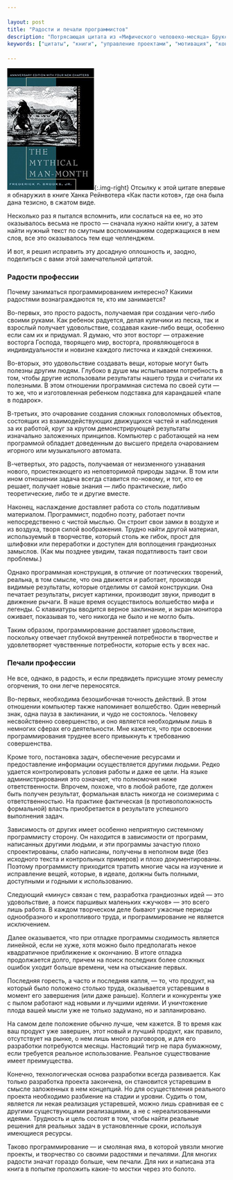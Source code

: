 ```yaml
---

layout: post
title: "Радости и печали программистов"
description: "Потрясающая цитата из «Мифического человеко-месяца» Брукса"
keywords: ["цитаты", "книги", "управление проектами", "мотивация", "концентрация", "фокус"]

---
```


![Мифический человеко-месяц](/assets/articles-assets/brooks-cover.jpg){:.img-right}
Отсылку к этой цитате впервые я обнаружил в книге Ханка Рейнвотера «Как пасти котов»,
где она была дана тезисно, в сжатом виде. 

Несколько раз я пытался вспомнить, или сослаться на ее, но это оказывалось весьма
не просто — сначала нужно найти книгу, а затем найти нужный текст по смутным воспоминаниям
содержащихся в нем слов, все это оказывалось тем еще челленджем.

И вот, я решил исправить эту досадную оплошность и, заодно, поделиться с вами
этой замечательной цитатой.

>
### Радости профессии
>
Почему заниматься программированием интересно? Какими радостями вознаграждаются
те, кто им занимается?
>
Во-первых, это просто радость, получаемая при создании чего-либо своими руками.
Как ребенок радуется, делая куличики из песка, так и взрослый получает
удовольствие, создавая какие-либо вещи, особенно если сам их и придумал.
Я думаю, что этот восторг — отражение восторга Господа, творящего мир, восторга,
проявляющегося в индивидуальности и новизне каждого листочка и каждой снежинки.
>
Во-вторых, это удовольствие создавать вещи, которые могут быть полезны другим
людям. Глубоко в душе мы испытываем потребность в том, чтобы другие использовали
результаты нашего труда и считали их полезными. В этом отношении программная
система по своей сути — то же, что и изготовленная ребенком подставка для
карандашей «папе в подарок».
>
В-третьих, это очарование создания сложных головоломных объектов, состоящих из
взаимодействующих движущихся частей и наблюдения за их работой, круг за кругом
демонстрирующей результаты изначально заложенных принципов. Компьютер с работающей
на нем программой обладает доведенным до высшего предела очарованием игорного
или музыкального автомата.
>
В-четвертых, это радость, получаемая от неизменного узнавания нового,
проистекающего из неповторимой природы задачи. В том или ином отношении задача
всегда ставится по-новому, и тот, кто ее решает, получает новые знания — либо
практические, либо теоретические, либо те и другие вместе.
>
Наконец, наслаждение доставляет работа со столь податливым материалом.
Программист, подобно поэту, работает почти непосредственно с чистой мыслью.
Он строит свои замки в воздухе и из воздуха, творя силой воображения. Трудно
найти другой материал, используемый в творчестве, который столь же гибок, прост
для шлифовки или переработки и доступен для воплощения грандиозных замыслов.
(Как мы позднее увидим, такая податливость таит свои проблемы.)
>
Однако программная конструкция, в отличие от поэтических творений, реальна,
в том смысле, что она движется и работает, производя видимые результаты, которые
отделимы от самой конструкции. Она печатает результаты, рисует картинки,
производит звуки, приводит в движение рычаги. В наше время осуществилось
волшебство мифа и легенды. С клавиатуры вводится верное заклинание, и экран
монитора оживает, показывая то, чего никогда не было и не могло быть.
>
Таким образом, программирование доставляет удовольствие, поскольку отвечает
глубокой внутренней потребности в творчестве и удовлетворяет чувственные
потребности, которые есть у всех нас.
>
### Печали профессии
>
Не все, однако, в радость, и если предвидеть присущие этому ремеслу огорчения,
то они легче переносятся.
>
Во-первых, необходима безошибочная точность действий. В этом отношении компьютер
также напоминает волшебство. Один неверный знак, одна пауза в заклинании, и чудо
не состоялось. Человеку несвойственно совершенство, и оно является необходимым
лишь в немногих сферах его деятельности. Мне кажется, что при освоении
программирования труднее всего привыкнуть к требованию совершенства.
>
Кроме того, постановка задач, обеспечение ресурсами и предоставление информации
осуществляется другими людьми. Редко удается контролировать условия работы и
даже ее цели. На языке администрирования это означает, что полномочия ниже
ответственности. Впрочем, похоже, что в любой работе, где должен быть получен
результат, формальная власть никогда не соизмерима с ответственностью.
На практике фактическая (в противоположность формальной) власть приобретается
в результате успешного выполнения задач.
>
Зависимость от других имеет особенно неприятную системному программисту сторону.
Он находится в зависимости от программ, написанных другими людьми, и эти
программы зачастую плохо спроектированы, слабо написаны, получены в неполном
виде (без исходного текста и контрольных примеров) и плохо документированы.
Поэтому программисту приходится тратить многие часы на изучение и исправление
вещей, которые, в идеале, должны быть полными, доступными и годными к использованию.
>
Следующий «минус» связан с тем, разработка грандиозных идей — это удовольствие,
а поиск паршивых маленьких «жучков» — это всего лишь работа. В каждом творческом
деле бывают ужасные периоды однообразного и кропотливого труда, и программирование
не является исключением.
>
Далее оказывается, что при отладке программы сходимость является линейной, если
не хуже, хотя можно было предполагать некое квадратичное приближение к окончанию.
В итоге отладка продолжается долго, причем на поиск последних более сложных
ошибок уходит больше времени, чем на отыскание первых.
>
Последняя горесть, а часто и последняя капля, — то, что продукт, на который
было положено столько труда, оказывается устаревшим в момент его завершения
(или даже раньше). Коллеги и конкуренты уже с пылом работают над новыми и
лучшими идеями. И уничтожение плода вашей мысли уже не только задумано, но и
запланировано.
>
На самом деле положение обычно лучше, чем кажется. В то время как ваш продукт
уже завершен, этот новый и лучший продукт, как правило, отсутствует на рынке,
о нем лишь много разговоров, и для его разработки потребуются месяцы. Настоящий
тигр не пара бумажному, если требуется реальное использование. Реальное
существование имеет преимущества.
>
Конечно, технологическая основа разработки всегда развивается. Как только
разработка проекта закончена, он становится устаревшим в смысле заложенных
в нем концепций. Но для осуществления реального проекта необходимо разбиение
на стадии и уровни. Судить о том, является ли некая реализация устаревшей,
можно лишь сравнивая ее с другими существующими реализациями, а не
с нереализованными идеями. Трудность и цель состоят в том, чтобы найти реальные
решения для реальных задач в установленные сроки, используя имеющиеся ресурсы.
>
Таково программирование — и смоляная яма, в которой увязли многие проекты, и
творчество со своими радостями и печалями. Для многих радости значат гораздо
больше, чем печали. Для них и написана эта книга в попытке проложить какие-то
мостки через это болото.